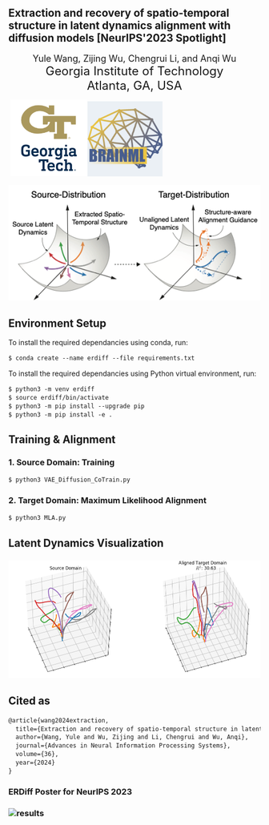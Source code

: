 <h2>Extraction and recovery of spatio-temporal structure in latent dynamics alignment with diffusion models [NeurIPS'2023 Spotlight]</h2>

<div align='center' ><font size='4'>Yule Wang, Zijing Wu, Chengrui Li, and Anqi Wu</font></div>

<div align='center' ><font size='5'>Georgia Institute of Technology</font></div>

<div align='center' ><font size='5'>Atlanta, GA, USA</font></div>

​                                                                                             <img src="images/GTVertical_RGB.png" alt="GTVertical_RGB" style="zoom:15%;" /><img src="images/127633222.png" alt="127633222" style="zoom:75%;" />

<div align=center><img src="images/ERDiff_main_github.png", width="650"></div>

## **Environment Setup**

To install the required dependancies using conda, run:

```markdown
$ conda create --name erdiff --file requirements.txt
```

To install the required dependancies using Python virtual environment, run:
```markdown
$ python3 -m venv erdiff
$ source erdiff/bin/activate
$ python3 -m pip install --upgrade pip
$ python3 -m pip install -e .
```

 

## **Training & Alignment**



### 1. **Source Domain: Training**

```markdown
$ python3 VAE_Diffusion_CoTrain.py
```



### 2. Target Domain: Maximum Likelihood Alignment

```markdown
$ python3 MLA.py
```

### 

## **Latent Dynamics Visualization**

###  ![results](images/results_aligned.png)


## **Cited as**

```markdown
@article{wang2024extraction,
  title={Extraction and recovery of spatio-temporal structure in latent dynamics alignment with diffusion model},
  author={Wang, Yule and Wu, Zijing and Li, Chengrui and Wu, Anqi},
  journal={Advances in Neural Information Processing Systems},
  volume={36},
  year={2024}
}
```

### **ERDiff Poster for NeurIPS 2023**

###  ![results](images/ERDiff_NeurIPS23_Poster_Final.png)

